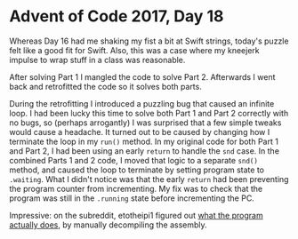 # Advent of Code 2017, Day 18

Whereas Day 16 had me shaking my fist a bit at Swift strings, today's puzzle felt like a good fit for Swift.  Also, this was a case where my kneejerk impulse to wrap stuff in a class was reasonable.

After solving Part 1 I mangled the code to solve Part 2.  Afterwards I went back and retrofitted the code so it solves both parts.

During the retrofitting I introduced a puzzling bug that caused an infinite loop.  I had been lucky this time to solve both Part 1 and Part 2 correctly with no bugs, so (perhaps arrogantly) I was surprised that a few simple tweaks would cause a headache.  It turned out to be caused by changing how I terminate the loop in my `run()` method.  In my original code for both Part 1 and Part 2, I had been using an early `return` to handle the `snd` case.  In the combined Parts 1 and 2 code, I moved that logic to a separate `snd()` method, and caused the loop to terminate by setting program state to `.waiting`.  What I didn't notice was that the early `return` had been preventing the program counter from incrementing.  My fix was to check that the program was still in the `.running` state before incrementing the PC.

Impressive: on the subreddit, etotheipi1 figured out [what the program actually does](https://www.reddit.com/r/adventofcode/comments/7kj35s/2017_day_18_solutions/dreucbm/), by manually decompiling the assembly.

